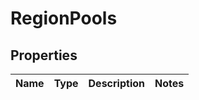 # RegionPools

## Properties
Name | Type | Description | Notes
------------ | ------------- | ------------- | -------------

